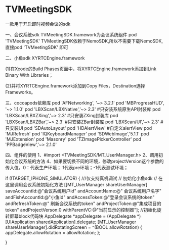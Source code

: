 # TVMeetingSDK
一款用于开启即时视频会议的sdk

一、会议系统sdk
TVMeetingSDK.framework为会议系统组件
pod 'TVMeetingSDK' 
TVMeetingSDK依赖于NemoSDK,所以不需要下载NemoSDK,直接pod 'TVMeetingSDK' 即可

二、小鱼sdk
XYRTCEngine.framework

(1)在Xcode的Build Phases页面中，将XYRTCEngine.framework添加到Link Binary With Libraries；

(2)并将XYRTCEngine.framework添加到Copy Files，Destination选择Frameworks。

三、cocoapods依赖库
pod 'AFNetworking', '~> 3.2.1'
pod 'MBProgressHUD', '~> 1.1.0'
pod 'LBXScan/LBXNative','~> 2.3' #只安装系统原生API封装库
pod 'LBXScan/LBXZXing','~> 2.3'  #只安装ZXing封装库
pod 'LBXScan/LBXZBar','~> 2.3'   #只安装ZBar封装库
pod 'LBXScan/UI','~> 2.3'        #只安装UI
pod 'SDAutoLayout'
pod 'HDAlertView'                #自定义alertView
pod 'MJRefresh'
pod 'IQKeyboardManager'
pod 'SDWebImage','5.1.1'
pod 'MJExtension'
pod 'Masonry'
pod 'TZImagePickerController'
pod 'PPBadgeView','~> 2.1.0'


四、组件的使用
1、#import <TVMeetingSDK/MT_UserManager.h>
2、调用初始化会议系统的方法
4、如果要切换不同的环境，修改projectVersion这个参数的传入值，0：代表生产环境； 1代表pre环境；-1代表测试环境；

if (!TARGET_IPHONE_SIMULATOR) { ///仅支持真机调试
    // 初始化小鱼sdk
    // 在这里调用会议系统初始化方法
    [[MT_UserManager shareUserManager] saveAccountId:@"会议系统用户id" andAccountName:@" 会议系统用户名字" andFishAccountId:@"小鱼id" andAccessToken:@"登录会议系统的token" andRefreshToken:@" 刷新会议系统的token" andProjectToken:@"集成项目的token" andProjectVerson:0 withParentVC:@"当前显示的控制器"];
    //初始化旋转屏幕block代码块
    AppDelegate *appDelegate = (AppDelegate *)[UIApplication sharedApplication].delegate;
    [MT_UserManager shareUserManager].didRotatingScreen = ^(BOOL allowRotation) {
        appDelegate.allowRotation = allowRotation;
    };
    
}

